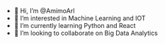 - 👋 Hi, I’m @AmimoArl
- 👀 I’m interested in Machine Learning and IOT
- 🌱 I’m currently learning Python and React
- 💞️ I’m looking to collaborate on Big Data Analytics


<!---
AmimoArl/AmimoArl is a ✨ special ✨ repository because its `README.md` (this file) appears on your GitHub profile.
You can click the Preview link to take a look at your changes.
--->
